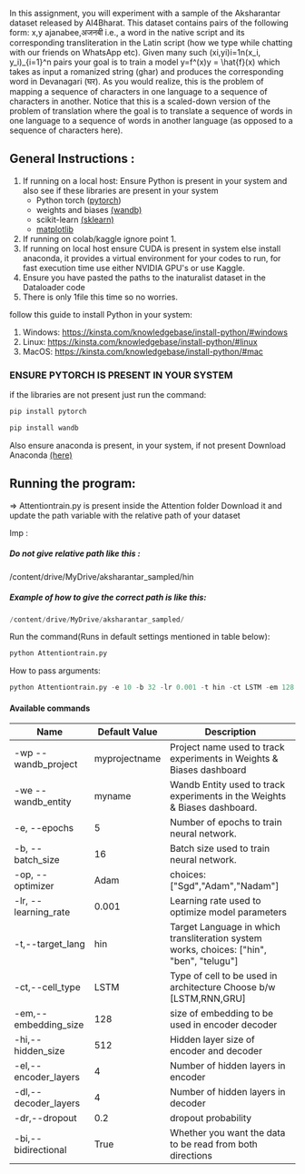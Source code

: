 In this assignment, you will experiment with a sample of the Aksharantar dataset released by AI4Bharat. This dataset contains pairs of the following form: 
x,y
ajanabee,अजनबी 
i.e., a word in the native script and its corresponding transliteration in the Latin script (how we type while chatting with our friends on WhatsApp etc). Given many such (xi,yi)i=1n(x_i, y_i)_{i=1}^n pairs your goal is to train a model y=f^(x)y = \hat{f}(x) which takes as input a romanized string (ghar) and produces the corresponding word in Devanagari (घर). 
As you would realize, this is the problem of mapping a sequence of characters in one language to a sequence of characters in another. Notice that this is a scaled-down version of the problem of translation where the goal is to translate a sequence of words in one language to a sequence of words in another language (as opposed to a sequence of characters here).


## General Instructions :
1. If running on a local host: Ensure Python is present in your system and also see if these libraries are present in your system
   - Python torch ([pytorch](https://pytorch.org/docs/stable/index.html))
   - weights and biases [(wandb)](https://docs.wandb.ai/?_gl=1*1lup0xs*_ga*NzgyNDk5ODQuMTcwNTU4MzMwNw..*_ga_JH1SJHJQXJ*MTcxMDY3NjQ2MS43Ny4xLjE3MTA2NzY0NjQuNTcuMC4w)
   - scikit-learn [(sklearn)](https://scikit-learn.org/stable/)
   - [matplotlib](https://matplotlib.org/)
3. If running on colab/kaggle ignore point 1.
4. If running on local host ensure CUDA is present in system else install anaconda, it provides a virtual environment for your codes to run, for fast execution time use either NVIDIA GPU's or use Kaggle.
5. Ensure you have pasted the paths to the inaturalist dataset in the Dataloader code
6. There is only 1file this time so no worries.

follow this guide to install Python in your system:
1. Windows: https://kinsta.com/knowledgebase/install-python/#windows
2. Linux: https://kinsta.com/knowledgebase/install-python/#linux
3. MacOS: https://kinsta.com/knowledgebase/install-python/#mac

### ENSURE PYTORCH IS PRESENT IN YOUR SYSTEM
if the libraries are not present just run the command:


``` python
pip install pytorch
```


```python
pip install wandb
```


Also ensure anaconda is present, in your system, if not present Download Anaconda [(here)](https://www.anaconda.com/download)

## Running the program:
=> Attentiontrain.py is present inside the Attention folder
Download it
and update the path variable with the relative path of your dataset

Imp : 
##### Do not give relative path like this :
/content/drive/MyDrive/aksharantar_sampled/hin

##### Example of how to give the correct path is like this:
```python
/content/drive/MyDrive/aksharantar_sampled/
```

Run the command(Runs in default settings mentioned in table below): 
``` python
python Attentiontrain.py
```

How to pass arguments:
``` python
python Attentiontrain.py -e 10 -b 32 -lr 0.001 -t hin -ct LSTM -em 128 -hi 512 -el 4 -dl 4 -dr 0.2 -bi True -op Adam
```

#### Available commands
| Name        | Default Value   | Description  |
| --------------------- |-------------| -----|
| -wp --wandb_project | myprojectname	| Project name used to track experiments in Weights & Biases dashboard |
| -we	--wandb_entity| myname | Wandb Entity used to track experiments in the Weights & Biases dashboard. |
|-e, --epochs|5|Number of epochs to train neural network.|
|-b, --batch_size|16|Batch size used to train neural network.|
|-op, --optimizer	|Adam|choices: ["Sgd","Adam","Nadam"]|
|-lr, --learning_rate|0.001|Learning rate used to optimize model parameters|
|-t,--target_lang|hin|	Target Language in which transliteration system works, choices: ["hin", "ben", "telugu"]|
|-ct,--cell_type|LSTM|Type of cell to be used in architecture Choose b/w [LSTM,RNN,GRU]|
|-em,--embedding_size|128|size of embedding to be used in encoder decoder|
|-hi,--hidden_size|512|Hidden layer size of encoder and decoder|
|-el,--encoder_layers|4|Number of hidden layers in encoder|
|-dl,--decoder_layers|4|Number of hidden layers in decoder|
|-dr,--dropout|0.2|dropout probability|
|-bi,--bidirectional|True|Whether you want the data to be read from both directions|
